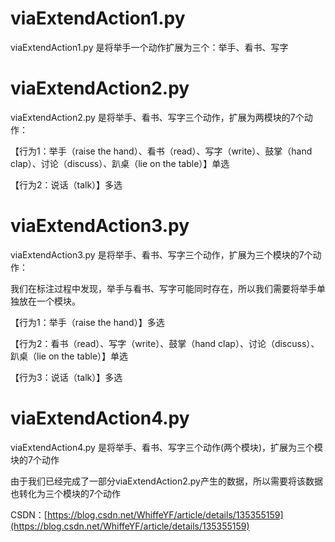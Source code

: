 # viaExtendAction1.py
viaExtendAction1.py 是将举手一个动作扩展为三个：举手、看书、写字

# viaExtendAction2.py
viaExtendAction2.py 是将举手、看书、写字三个动作，扩展为两模块的7个动作：

【行为1：举手（raise the hand）、看书（read）、写字（write）、鼓掌（hand clap）、讨论（discuss）、趴桌（lie on the table）】单选

【行为2：说话（talk）】多选

# viaExtendAction3.py
viaExtendAction3.py 是将举手、看书、写字三个动作，扩展为三个模块的7个动作：

我们在标注过程中发现，举手与看书、写字可能同时存在，所以我们需要将举手单独放在一个模块。

【行为1：举手（raise the hand）】多选

【行为2：看书（read）、写字（write）、鼓掌（hand clap）、讨论（discuss）、趴桌（lie on the table）】单选

【行为3：说话（talk）】多选

# viaExtendAction4.py 

viaExtendAction4.py 是将举手、看书、写字三个动作(两个模块)，扩展为三个模块的7个动作

由于我们已经完成了一部分viaExtendAction2.py产生的数据，所以需要将该数据也转化为三个模块的7个动作

CSDN：[https://blog.csdn.net/WhiffeYF/article/details/135355159](https://blog.csdn.net/WhiffeYF/article/details/135355159)
